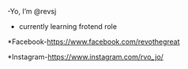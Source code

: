 -Yo, I’m @revsj
- currently learning frotend role

*Facebook-https://www.facebook.com/revothegreat

*Instagram-https://www.instagram.com/rvo_jo/

